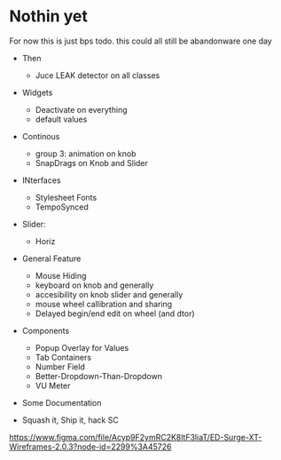# Nothin yet

For now this is just bps todo. this could all still be abandonware one day

- Then
    - Juce LEAK detector on all classes

- Widgets
    - Deactivate on everything
    - default values

- Continous
    - group 3: animation on knob
    - SnapDrags on Knob and Slider
- INterfaces
    - Stylesheet Fonts
    - TempoSynced
- Slider:
    - Horiz
- General Feature
    - Mouse Hiding
    - keyboard on knob and generally
    - accesibility on knob slider and generally
    - mouse wheel callibration and sharing
    - Delayed begin/end edit on wheel (and dtor)

- Components
    - Popup Overlay for Values
    - Tab Containers
    - Number Field
    - Better-Dropdown-Than-Dropdown
    - VU Meter
- Some Documentation

- Squash it, Ship it, hack SC

https://www.figma.com/file/Acyp9F2ymRC2K8ltF3liaT/ED-Surge-XT-Wireframes-2.0.3?node-id=2299%3A45726

